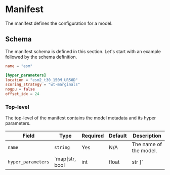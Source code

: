 # Manifest

The manifest defines the configuration for a model.

## Schema

The manifest schema is defined in this section. Let's start with an example followed by the schema definition.

``` TOML
name = "esm"

[hyper_parameters]
location = "esm2_t30_150M_UR50D"
scoring_strategy = "wt-marginals"
nogpu = false
offset_idx = 24
```

### Top-level

The top-level of the manifest contains the model metadata and its hyper parameters.

| **Field**          | **Type**                              | **Required** | **Default** | **Description**                     |
|--------------------|---------------------------------------|--------------|-------------|-------------------------------------|
| `name`             | `string`                              | Yes          | N/A         | The name of the model.              |
| `hyper_parameters` | \`map[str, bool | int | float | str ]\` | No           | Empty dict  | The hyper parameters of the model.  |
